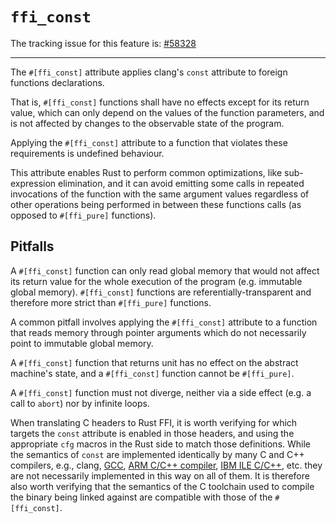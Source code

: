 # `ffi_const`

The tracking issue for this feature is: [#58328]

------

The `#[ffi_const]` attribute applies clang's `const` attribute to foreign
functions declarations.

That is, `#[ffi_const]` functions shall have no effects except for its return
value, which can only depend on the values of the function parameters, and is
not affected by changes to the observable state of the program.

Applying the `#[ffi_const]` attribute to a function that violates these
requirements is undefined behaviour.

This attribute enables Rust to perform common optimizations, like sub-expression
elimination, and it can avoid emitting some calls in repeated invocations of the
function with the same argument values regardless of other operations being
performed in between these functions calls (as opposed to `#[ffi_pure]`
functions).

## Pitfalls

A `#[ffi_const]` function can only read global memory that would not affect
its return value for the whole execution of the program (e.g. immutable global
memory). `#[ffi_const]` functions are referentially-transparent and therefore
more strict than `#[ffi_pure]` functions.

A common pitfall involves applying the `#[ffi_const]` attribute to a
function that reads memory through pointer arguments which do not necessarily
point to immutable global memory.

A `#[ffi_const]` function that returns unit has no effect on the abstract
machine's state, and a `#[ffi_const]` function cannot be `#[ffi_pure]`.

A `#[ffi_const]` function must not diverge, neither via a side effect (e.g. a
call to `abort`) nor by infinite loops.

When translating C headers to Rust FFI, it is worth verifying for which targets
the `const` attribute is enabled in those headers, and using the appropriate
`cfg` macros in the Rust side to match those definitions. While the semantics of
`const` are implemented identically by many C and C++ compilers, e.g., clang,
[GCC], [ARM C/C++ compiler], [IBM ILE C/C++], etc. they are not necessarily
implemented in this way on all of them. It is therefore also worth verifying
that the semantics of the C toolchain used to compile the binary being linked
against are compatible with those of the `#[ffi_const]`.

[#58328]: https://github.com/rust-lang/rust/issues/58328
[ARM C/C++ compiler]: http://infocenter.arm.com/help/index.jsp?topic=/com.arm.doc.dui0491c/Cacgigch.html
[GCC]: https://gcc.gnu.org/onlinedocs/gcc/Common-Function-Attributes.html#index-const-function-attribute
[IBM ILE C/C++]: https://www.ibm.com/support/knowledgecenter/fr/ssw_ibm_i_71/rzarg/fn_attrib_const.htm
